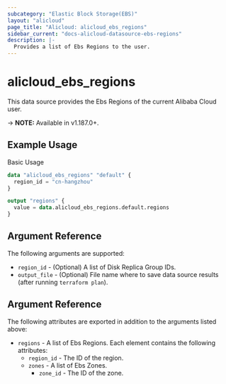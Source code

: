 ```yaml
---
subcategory: "Elastic Block Storage(EBS)"
layout: "alicloud"
page_title: "Alicloud: alicloud_ebs_regions"
sidebar_current: "docs-alicloud-datasource-ebs-regions"
description: |-
  Provides a list of Ebs Regions to the user.
---
```


# alicloud\_ebs\_regions

This data source provides the Ebs Regions of the current Alibaba Cloud user.

-> **NOTE:** Available in v1.187.0+.

## Example Usage

Basic Usage

```terraform
data "alicloud_ebs_regions" "default" {
  region_id = "cn-hangzhou"
}

output "regions" {
  value = data.alicloud_ebs_regions.default.regions
}
```

## Argument Reference

The following arguments are supported:

* `region_id` - (Optional)  A list of Disk Replica Group IDs.
* `output_file` - (Optional) File name where to save data source results (after running `terraform plan`).

## Argument Reference

The following attributes are exported in addition to the arguments listed above:

* `regions` - A list of Ebs Regions. Each element contains the following attributes:
    * `region_id` - The ID of the region.
    * `zones` - A list of Ebs Zones.
      * `zone_id` - The ID of the zone.
